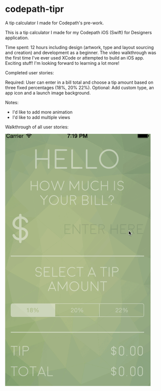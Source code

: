 # codepath-tipr
A tip calculator I made for Codepath's pre-work.

This is a tip calculator I made for my Codepath iOS (Swift) for Designers application.

Time spent: 12 hours including design (artwork, type and layout sourcing and creation) and development as a beginner. The video walkthrough was the first time I've ever used XCode or attempted to build an iOS app. Exciting stuff! I'm looking forward to learning a lot more!

Completed user stories:

 Required: User can enter in a bill total and choose a tip amount based on three fixed percentages (18%, 20% 22%).
 Optional: Add custom type, an app icon and a launch image background.

Notes:

- I'd like to add more animation
- I'd like to add multiple views

Walkthrough of all user stories:


![gif walkthrough](gif/tipr.gif)
